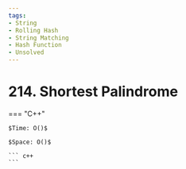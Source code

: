 ```yaml
---
tags:
- String
- Rolling Hash
- String Matching
- Hash Function
- Unsolved
---
```



# 214. Shortest Palindrome

=== "C++"

    $Time: O()$

    $Space: O()$

    ``` c++
    ```